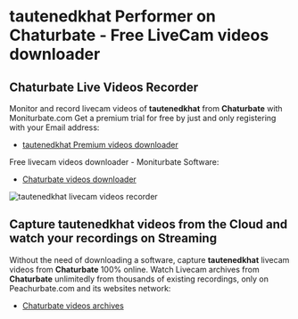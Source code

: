 # tautenedkhat Performer on Chaturbate - Free LiveCam videos downloader

## Chaturbate Live Videos Recorder

Monitor and record livecam videos of **tautenedkhat** from **Chaturbate** with Moniturbate.com
Get a premium trial for free by just and only registering with your Email address:
* [tautenedkhat Premium videos downloader](https://moniturbate.com/request-demo-licence-key.html)

Free livecam videos downloader - Moniturbate Software:
* [Chaturbate videos downloader](https://moniturbate.com/moniturbate-download-software.html)

![tautenedkhat livecam videos recorder](https://peachurnet.com/templates/moniturbate-software.png)


## Capture tautenedkhat videos from the Cloud and watch your recordings on Streaming

Without the need of downloading a software, capture **tautenedkhat** livecam videos from **Chaturbate** 100% online.
Watch Livecam archives from **Chaturbate** unlimitedly from thousands of existing recordings, only on Peachurbate.com and its websites network:
* [Chaturbate videos archives](https://peachurnet.com/)